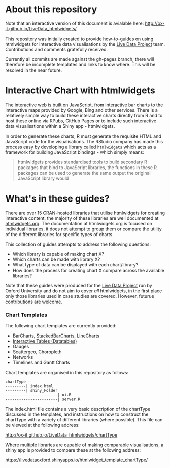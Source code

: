 # About this repository

Note that an interactive version of this document is avialable here: http://ox-it.github.io/LiveData_htmlwidgets/

This repository was initially created to provide how-to-guides on using htmlwidgets for interactive data visualisations by the [Live Data Project](http://blogs.it.ox.ac.uk/acit-rs-team/projects/live-data-project) team. Contributions and comments gratefully received.

Currently all commits are made against the gh-pages branch, there will therefore be incomplete templates and links to know where. This will be resolved in the near future.

# Interactive Chart with htmlwidgets

The interactive web is built on JavaScript, from interactive bar charts to the interactive maps provided by Google, Bing and other services. There is a relatively simple way to build these interactive charts directly from R and to host these online via RPubs, GitHub Pages or to include such interactive data visualisations within a Shiny app - htmlwidgets.

In order to generate these charts, R must generate the requisite HTML and JavaScript code for the visualisations. The RStudio company has made this process easy by developing a library called `htmlwidgets` which acts as a framework for building JavaScript bindings - which simply means: 

> htmlwidgets provides standardised tools to build secondary R packages that bind to JavaScript libraries, the functions in these R packages can be used to generate the same output the original JavaScript library would

# What's in these guides? 

There are over 15 CRAN-hosted libraries that utilise htmlwidgets for creating interactive content, the majority of these libraries are well documented at <a href="http://www.htmlwidgets.org">htmlwidgets.org</a>. The documentation at htmlwidgets.org is focused on individual libraries, it does not attempt to group them or compare the utility of the different libraries for specific types of charts.

This collection of guides attempts to address the following questions:

- Which library is capable of making chart X?
- Which charts can be made with library X?
- What type of data can be displayed with each chart/library?
- How does the process for creating chart X compare across the available libraries?

Note that these guides were produced for the [Live Data Project](blogs.it.ox.ac.uk/acit-rs-team/projects/live-data-project/) run by Oxford University and do not aim to cover *all* htmlwidgets, in the first place only those libraries used in case studies are covered. However, futurue contributions are welcome.

### Chart Templates

The following chart templates are currently provided:

- [BarCharts](http://ox-it.github.io/LiveData_htmlwidgets/charts/BarCharts), [StackedBarCharts](http://ox-it.github.io/LiveData_htmlwidgets/charts/StackedBarCharts), [LineCharts](http://ox-it.github.io/LiveData_htmlwidgets/charts/LineCharts)
- [Interactive Tables (Datatables)](http://ox-it.github.io/LiveData_htmlwidgets/datatable)
- Gauges
- Scattergeo, Choropleth
- Networks
- Timelines and Gantt Charts

Chart templates are organised in this repository as follows:

```
chartType
---------| index.html
---------| shiny_Folder
-----------------------| ui.R
-----------------------| server.R
```

The index.html file contains a very basic description of the chartType discussed in the templates, and instructions on how to construct the chartType with a variety of different libraries (where possible). This file can be viewed at the following address:

http://ox-it.github.io/LiveData_htmlwidgets/chartType

Where multiple libraries are capable of making comparable visualisations, a shiny app is provided to compare these at the following address:

https://livedataoxford.shinyapps.io/htmlwidget_template_chartType/
